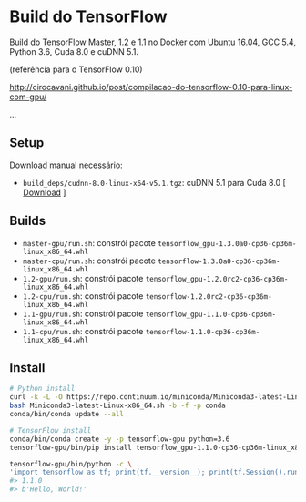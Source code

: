 # Build do TensorFlow

Build do TensorFlow Master, 1.2 e 1.1 no Docker com Ubuntu 16.04, GCC 5.4, Python 3.6, Cuda 8.0 e cuDNN 5.1.

(referência para o TensorFlow 0.10)

http://cirocavani.github.io/post/compilacao-do-tensorflow-0.10-para-linux-com-gpu/

...

## Setup

Download manual necessário:

* `build_deps/cudnn-8.0-linux-x64-v5.1.tgz`: cuDNN 5.1 para Cuda 8.0 [ [Download](https://developer.nvidia.com/rdp/cudnn-download) ]

## Builds

*  `master-gpu/run.sh`: constrói pacote `tensorflow_gpu-1.3.0a0-cp36-cp36m-linux_x86_64.whl`
*  `master-cpu/run.sh`: constrói pacote `tensorflow-1.3.0a0-cp36-cp36m-linux_x86_64.whl`
*  `1.2-gpu/run.sh`: constrói pacote `tensorflow_gpu-1.2.0rc2-cp36-cp36m-linux_x86_64.whl`
*  `1.2-cpu/run.sh`: constrói pacote `tensorflow-1.2.0rc2-cp36-cp36m-linux_x86_64.whl`
*  `1.1-gpu/run.sh`: constrói pacote `tensorflow_gpu-1.1.0-cp36-cp36m-linux_x86_64.whl`
*  `1.1-cpu/run.sh`: constrói pacote `tensorflow-1.1.0-cp36-cp36m-linux_x86_64.whl`

## Install

```sh
# Python install
curl -k -L -O https://repo.continuum.io/miniconda/Miniconda3-latest-Linux-x86_64.sh
bash Miniconda3-latest-Linux-x86_64.sh -b -f -p conda
conda/bin/conda update --all

# TensorFlow install
conda/bin/conda create -y -p tensorflow-gpu python=3.6
tensorflow-gpu/bin/pip install tensorflow_gpu-1.1.0-cp36-cp36m-linux_x86_64.whl

tensorflow-gpu/bin/python -c \
'import tensorflow as tf; print(tf.__version__); print(tf.Session().run(tf.constant("Hello, World!")))'
#> 1.1.0
#> b'Hello, World!'
```
